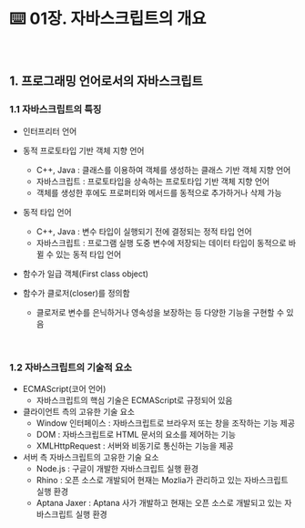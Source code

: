 # :keyboard: 01장. 자바스크립트의 개요

<br>

## 1. 프로그래밍 언어로서의 자바스크립트

### 1.1 자바스크립트의 특징

- 인터프리터 언어
- 동적 프로토타입 기반 객체 지향 언어
  - C++, Java : 클래스를 이용하여 객체를 생성하는 클래스 기반 객체 지향 언어
  - 자바스크립트 : 프로토타입을 상속하는 프로토타입 기반 객체 지향 언어
  - 객체를 생성한 후에도 프로퍼티와 메서드를 동적으로 추가하거나 삭제 가능
- 동적 타입 언어
  - C++, Java : 변수 타입이 실행되기 전에 결정되는 정적 타입 언어
  - 자바스크립트 : 프로그램 실행 도중 변수에 저장되는 데이터 타입이 동적으로 바뀔 수 있는 동적 타입 언어

- 함수가 일급 객체(First class object)
- 함수가 클로저(closer)를 정의함
  - 클로저로 변수를 은닉하거나 영속성을 보장하는 등 다양한 기능을 구현할 수 있음

<br>

### 1.2 자바스크립트의 기술적 요소

- ECMAScript(코어 언어)
  - 자바스크립트의 핵심 기술은 ECMAScript로 규정되어 있음
- 클라이언트 측의 고유한 기술 요소
  - Window 인터페이스 : 자바스크립트로 브라우저 또는 창을 조작하는 기능 제공
  - DOM : 자바스크립트로 HTML 문서의 요소를 제어하는 기능
  - XMLHttpRequest : 서버와 비동기로 통신하는 기능을 제공
- 서버 측 자바스크립트의 고유한 기술 요소
  - Node.js : 구글이 개발한 자바스크립트 실행 환경
  - Rhino : 오픈 소스로 개발되어 현재는 Mozlia가 관리하고 있는 자바스크립트 실행 환경
  - Aptana Jaxer : Aptana 사가 개발하고 현재는 오픈 소스로 개발되고 있는 자바스크립트 실행 환경